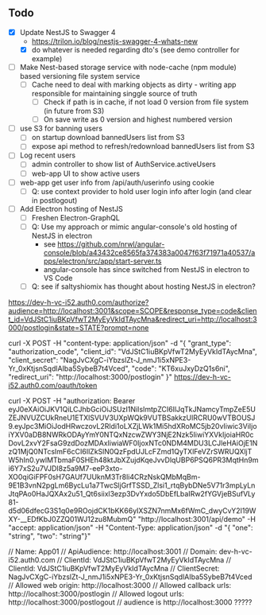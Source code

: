 ## Todo
- [X] Update NestJS to Swagger 4
    - https://trilon.io/blog/nestjs-swagger-4-whats-new
    - [X] do whatever is needed regarding dto's (see demo controller for example)
- [ ] Make Nest-based storage service with node-cache (npm module) based versioning file system service
    - [ ] Cache need to deal with marking objects as dirty - writing app responsible for maintaining singgle source of truth
        - [ ] Check if path is in cache, if not load 0 version from file system (in future from S3)
        - [ ] On save write as 0 version and highest numbered version
- [ ] use S3 for banning users
    - [ ] on startup download bannedUsers list from S3
    - [ ] expose api method to refresh/redownload bannedUsers list from S3
- [ ] Log recent users
    - [ ] admin controller to show list of AuthService.activeUsers
    - [ ] web-app UI to show active users
- [ ] web-app get user info from /api/auth/userinfo using cookie
    - [ ] Q: use context provider to hold user login info after login (and clear in postlogout)
- [ ] Add Electron hosting of NestJS
    - [ ] Freshen Electron-GraphQL
    - [ ] Q: Use my approach or mimic angular-console's old hosting of NestJS in electron
        - see https://github.com/nrwl/angular-console/blob/a43432ce8565fa374383a0047f63f71971a40537/apps/electron/src/app/start-server.ts
        - angular-console has since switched from NestJS in electron to VS Code
	- [ ] Q: see if saltyshiomix has thought about hosting NestJS in electron?

https://dev-h-vc-i52.auth0.com/authorize?audience=http://localhost:3001&scope=SCOPE&response_type=code&client_id=VdJStC1iuBKpVfwT2MyEyVkIdTAycMna&redirect_uri=http://localhost:3000/postlogin&state=STATE?prompt=none


curl -X POST -H "content-type: application/json" -d "{ \"grant_type\": \"authorization_code\", \"client_id\": \"VdJStC1iuBKpVfwT2MyEyVkIdTAycMna\", \"client_secret\": \"NagJvCXgC-iYbzslZt-J_nmJ1i5xNPE3-Yr_0xKtjsnSqdlAIba5SybeB7t4Vced\", \"code\": \"KT6xuJxyDzQ1s6ni\", \"redirect_uri\": \"http://localhost:3000/postlogin\" }" https://dev-h-vc-i52.auth0.com/oauth/token

curl -X POST -H "authorization: Bearer eyJ0eXAiOiJKV1QiLCJhbGciOiJSUzI1NiIsImtpZCI6IlJqTkJNamcyTmpZeE5UZEJNVUZCUkRneU1ETXlSVUV3UXpWQk9VUTBSakkzUlRCRU0wVTBOUSJ9.eyJpc3MiOiJodHRwczovL2Rldi1oLXZjLWk1Mi5hdXRoMC5jb20vIiwic3ViIjoiYXV0aDB8NWRkODAyYmY0NTQxNzcwZWY3NjE2Nzk5IiwiYXVkIjoiaHR0cDovL2xvY2FsaG9zdDozMDAxIiwiaWF0IjoxNTc0NDM4MDU3LCJleHAiOjE1NzQ1MjQ0NTcsImF6cCI6IlZkSlN0QzFpdUJLcFZmd1QyTXlFeVZrSWRUQXljTW5hIn0.ywlMTbmaF0SHEh48ktJbXZujdKqeJvvDlqUBP6PSQ6PR3MqtHn9mi6Y7xS2u7VJDI8z5a9M7-eeP3xto-XO0qiGiFPF0sH7GAUf7UUknM3Tr8li4CRzNskQMbMqBm-9E1B3vnN2pgLm6BycLu1a7TwcSljGrfTSSD_Zlsi1_rtqBybDNe5V71r3mpLyLnJtqPAo0HaJQXAx2u51_Qt6siixl3ezp3DvYxdo5DbEfLbaIRw2fYGVjeBSufVLy81-d5d06dfecG3S1q0e9ROojdCK1bKK66yIXSZN7nmMx6fWmC_dwyCvY2I19WXY-__EDfKbJ0ZZQ01WJ12zu8MubmQ" "http://localhost:3001/api/demo" -H "accept: application/json" -H "Content-Type: application/json" -d "{ \"one\": \"string\", \"two\": \"string\"}"

// Name: App01
// ApiAudience: http://localhost:3001
// Domain: dev-h-vc-i52.auth0.com
// ClientId: VdJStC1iuBKpVfwT2MyEyVkIdTAycMna
// ClientId: VdJStC1iuBKpVfwT2MyEyVkIdTAycMna
// ClientSecret: NagJvCXgC-iYbzslZt-J_nmJ1i5xNPE3-Yr_0xKtjsnSqdlAIba5SybeB7t4Vced
// Allowed web origin: http://localhost:3000
// Allowed callback urls: http://localhost:3000/postlogin
// Allowed logout urls: http://localhost:3000/postlogout
// audience is http://localhost:3000 ?????
